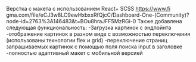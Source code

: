 Верстка с макета с использованием React+ SCSS
https://www.fi gma.com/file/eCJ3w8LC9ewHxbxxRfQjcC/Dashboard-One-(Community)?node-id=2763%3A146483&t=BOu8hraJFF5MzRGi-0
Также добавлена следующая функциональность:
-Загрузка картинок с эндпойнта
-отображение картинок в разном виде с возможностью переключения (использованы технологии flex и grid)
-переключение страниц запрашиваемых картинок с помощью поля поиска input в заголовке
-полностью адаптивный макет с мобильной версией
